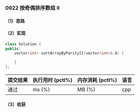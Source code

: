 ### 0922 按奇偶排序数组 II

#### （1）思路

#### （2）实现

```cpp
class Solution {
public:
    vector<int> sortArrayByParityII(vector<int>& A) {

    }
};
```

| 提交结果 | 执行用时 (pctl%) | 内存消耗 (pctl%) | 语言 |
|:---------|:-----------------|:-----------------|:-----|
| 通过     |  ms (%)   |  MB (%)  | cpp  |

#### （3）收获
